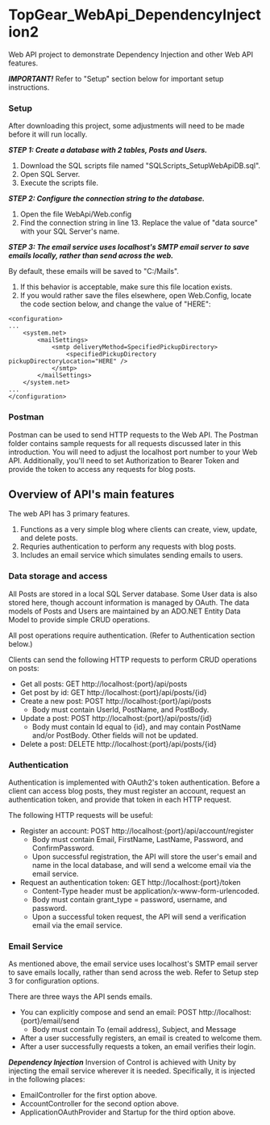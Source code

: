 # TopGear_WebApi_DependencyInjection2
Web API project to demonstrate Dependency Injection and other Web API features.

***IMPORTANT!*** Refer to "Setup" section below for important setup instructions.

### Setup

After downloading this project, some adjustments will need to be made before it will run locally.

***STEP 1: Create a database with 2 tables, Posts and Users.***
1. Download the SQL scripts file named "SQLScripts_SetupWebApiDB.sql".
2. Open SQL Server.
3. Execute the scripts file.

***STEP 2: Configure the connection string to the database.***
1. Open the file WebApi/Web.config
2. Find the connection string in line 13. Replace the value of "data source" with your SQL Server's name.

***STEP 3: The email service uses localhost's SMTP email server to save emails locally, rather than send across the web.***

By default, these emails will be saved to "C:/Mails".
1. If this behavior is acceptable, make sure this file location exists.
2. If you would rather save the files elsewhere, open Web.Config, locate the code section below, and change the value of "HERE":
```
<configuration>
...
    <system.net>
        <mailSettings>
            <smtp deliveryMethod=SpecifiedPickupDirectory>
                <specifiedPickupDirectory pickupDirectoryLocation="HERE" />
            </smtp>
        </mailSettings>
    </system.net>
...
</configuration>
```

### Postman

Postman can be used to send HTTP requests to the Web API. The Postman folder contains sample requests for all requests discussed later in this introduction. 
You will need to adjust the localhost port number to your Web API. Additionally, you'll need to set Authorization to Bearer Token and provide the token to access any requests for blog posts.

## Overview of API's main features

The web API has 3 primary features.
1. Functions as a very simple blog where clients can create, view, update, and delete posts.
2. Requries authentication to perform any requests with blog posts.
3. Includes an email service which simulates sending emails to users.

### Data storage and access

All Posts are stored in a local SQL Server database. Some User data is also stored here, though account information is managed by OAuth.
The data models of Posts and Users are maintained by an ADO.NET Entity Data Model to provide simple CRUD operations.

All post operations require authentication. (Refer to Authentication section below.)

Clients can send the following HTTP requests to perform CRUD operations on posts:
* Get all posts: GET http://localhost:{port}/api/posts
* Get post by id: GET http://localhost:{port}/api/posts/{id}
* Create a new post: POST http://localhost:{port}/api/posts
    * Body must contain UserId, PostName, and PostBody.
* Update a post: POST http://localhost:{port}/api/posts/{id}
    * Body must contain Id equal to {id}, and may contain PostName and/or PostBody. Other fields will not be updated.
* Delete a post: DELETE http://localhost:{port}/api/posts/{id}

### Authentication

Authentication is implemented with OAuth2's token authentication. Before a client can access blog posts, they must register an account, request an authentication token, and provide that token in each HTTP request.

The following HTTP requests will be useful:
* Register an account: POST http://localhost:{port}/api/account/register
    * Body must contain Email, FirstName, LastName, Password, and ConfirmPassword.
    * Upon successful registration, the API will store the user's email and name in the local database, and will send a welcome email via the email service.
* Request an authentication token: GET http://localhost:{port}/token
    * Content-Type header must be application/x-www-form-urlencoded.
    * Body must contain grant_type = password, username, and password.
    * Upon a successful token request, the API will send a verification email via the email service.

### Email Service

As mentioned above, the email service uses localhost's SMTP email server to save emails locally, rather than send across the web. Refer to Setup step 3 for configuration options.

There are three ways the API sends emails.
* You can explicitly compose and send an email: POST http://localhost:{port}/email/send
    * Body must contain To (email address), Subject, and Message
* After a user successfully registers, an email is created to welcome them.
* After a user successfully requests a token, an email verifies their login.

***Dependency Injection*** Inversion of Control is achieved with Unity by injecting the email service wherever it is needed. Specifically, it is injected in the following places:
* EmailController for the first option above.
* AccountController for the second option above.
* ApplicationOAuthProvider and Startup for the third option above.
